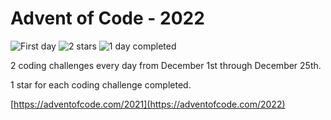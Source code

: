 # Advent of Code - 2022

![First day](https://img.shields.io/badge/day%20-1-blue)
![2 stars](https://img.shields.io/badge/stars%20⭐-2-orange)
![1 day completed](https://img.shields.io/badge/days%20completed-1-purple)

2 coding challenges every day from December 1st through December 25th.

1 star for each coding challenge completed.

[https://adventofcode.com/2021](https://adventofcode.com/2022)